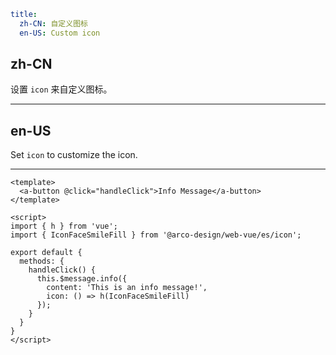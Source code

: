 ```yaml
title:
  zh-CN: 自定义图标
  en-US: Custom icon
```

## zh-CN

设置 `icon` 来自定义图标。

---

## en-US

Set `icon` to customize the icon.

---

```vue
<template>
  <a-button @click="handleClick">Info Message</a-button>
</template>

<script>
import { h } from 'vue';
import { IconFaceSmileFill } from '@arco-design/web-vue/es/icon';

export default {
  methods: {
    handleClick() {
      this.$message.info({
        content: 'This is an info message!',
        icon: () => h(IconFaceSmileFill)
      });
    }
  }
}
</script>
```
